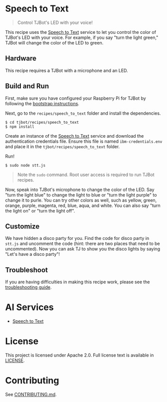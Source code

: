 # Speech to Text
> Control TJBot's LED with your voice!

This recipe uses the [Speech to Text](https://www.ibm.com/watson/services/speech-to-text/) service to let you control the color of TJBot's LED with your voice. For example, if you say "turn the light green," TJBot will change the color of the LED to green.

## Hardware
This recipe requires a TJBot with a microphone and an LED.

## Build and Run
First, make sure you have configured your Raspberry Pi for TJBot by following the [bootstrap instructions](https://github.com/ibmtjbot/tjbot/tree/master/bootstrap).

Next, go to the `recipes/speech_to_text` folder and install the dependencies.

    $ cd tjbot/recipes/speech_to_text
    $ npm install

Create an instance of the [Speech to Text](https://www.ibm.com/watson/services/speech-to-text/) service and download the authentication credentials file. Ensure this file is named `ibm-credentials.env` and place it in the `tjbot/recipes/speech_to_text` folder.

Run!

    $ sudo node stt.js

> Note the `sudo` command. Root user access is required to run TJBot recipes.

Now, speak into TJBot's microphone to change the color of the LED. Say "turn the light blue" to change the light to blue or "turn the light purple" to change it to purle. You can try other colors as well, such as yellow, green, orange, purple, magenta, red, blue, aqua, and white. You can also say "turn the light on" or "turn the light off".

## Customize
We have hidden a disco party for you. Find the code for disco party in `stt.js` and uncomment the code (hint: there are two places that need to be uncommented). Now you can ask TJ to show you the disco lights by saying "Let's have a disco party"!

## Troubleshoot
If you are having difficulties in making this recipe work, please see the [troubleshooting guide](../../TROUBLESHOOTING.md).

# AI Services
- [Speech to Text](https://www.ibm.com/watson/services/speech-to-text/)

# License
This project is licensed under Apache 2.0. Full license text is available in [LICENSE](../../LICENSE).

# Contributing
See [CONTRIBUTING.md](../../CONTRIBUTING.md).
